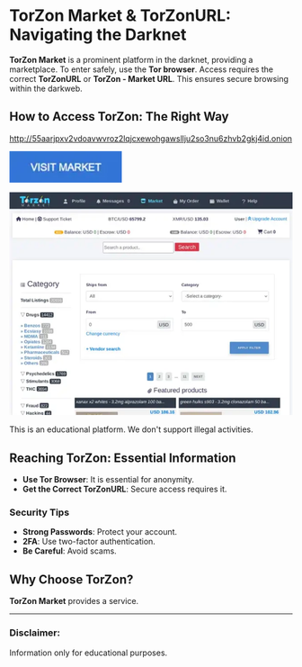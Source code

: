 # TorZon Market & TorZonURL: Navigating the Darknet

**TorZon Market** is a prominent platform in the darknet, providing a marketplace. To enter safely, use the **Tor browser**. Access requires the correct **TorZonURL** or **TorZon - Market URL**. This ensures secure browsing within the darkweb.

## How to Access TorZon: The Right Way

http://55aarjpxv2vdoavwvroz2lqjcxewohgawsllju2so3nu6zhvb2gkj4id.onion

[<img src="/img/solid.webp" width="200">](http://55aarjpxv2vdoavwvroz2lqjcxewohgawsllju2so3nu6zhvb2gkj4id.onion)

<a href="http://55aarjpxv2vdoavwvroz2lqjcxewohgawsllju2so3nu6zhvb2gkj4id.onion"><img src="/img/runtime.webp" alt="TorZon market url" style="max-width: 100%;"></a>

This is an educational platform. We don't support illegal activities.

## Reaching TorZon: Essential Information

-   **Use Tor Browser**: It is essential for anonymity.
-   **Get the Correct TorZonURL**: Secure access requires it.

### Security Tips

*   **Strong Passwords**: Protect your account.
*   **2FA**: Use two-factor authentication.
*   **Be Careful**: Avoid scams.

## Why Choose TorZon?

**TorZon Market** provides a service.

---

### Disclaimer:

Information only for educational purposes.
